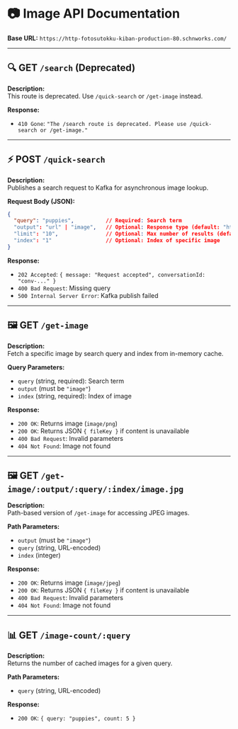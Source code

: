 # 📷 Image API Documentation

**Base URL:** `https://http-fotosutokku-kiban-production-80.schnworks.com/`

---

## 🔍 GET `/search` (Deprecated)

**Description:**  
This route is deprecated. Use `/quick-search` or `/get-image` instead.

**Response:**
- `410 Gone`: `"The /search route is deprecated. Please use /quick-search or /get-image."`

---

## ⚡ POST `/quick-search`

**Description:**  
Publishes a search request to Kafka for asynchronous image lookup.

**Request Body (JSON):**
```json
{
  "query": "puppies",          // Required: Search term
  "output": "url" | "image",   // Optional: Response type (default: "html")
  "limit": "10",               // Optional: Max number of results (default: "10")
  "index": "1"                 // Optional: Index of specific image
}
```

**Response:**
- `202 Accepted`: `{ message: "Request accepted", conversationId: "conv-..." }`
- `400 Bad Request`: Missing query
- `500 Internal Server Error`: Kafka publish failed

---

## 🖼️ GET `/get-image`

**Description:**  
Fetch a specific image by search query and index from in-memory cache.

**Query Parameters:**
- `query` (string, required): Search term  
- `output` (must be `"image"`)  
- `index` (string, required): Index of image

**Response:**
- `200 OK`: Returns image (`image/png`)  
- `200 OK`: Returns JSON `{ fileKey }` if content is unavailable  
- `400 Bad Request`: Invalid parameters  
- `404 Not Found`: Image not found

---

## 🖼️ GET `/get-image/:output/:query/:index/image.jpg`

**Description:**  
Path-based version of `/get-image` for accessing JPEG images.

**Path Parameters:**
- `output` (must be `"image"`)  
- `query` (string, URL-encoded)  
- `index` (integer)

**Response:**
- `200 OK`: Returns image (`image/jpeg`)  
- `200 OK`: Returns JSON `{ fileKey }` if content is unavailable  
- `400 Bad Request`: Invalid parameters  
- `404 Not Found`: Image not found

---

## 📊 GET `/image-count/:query`

**Description:**  
Returns the number of cached images for a given query.

**Path Parameters:**
- `query` (string, URL-encoded)

**Response:**
- `200 OK`: `{ query: "puppies", count: 5 }`
